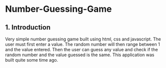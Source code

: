 # Number-Guessing-Game

## 1. Introduction

Very simple number guessing game built using html, css and javascript. The user must first enter a value. The random number will then range between 1 and the value entered. Then the user can guess any value and check if the random number and the value guessed is the same. This application was built quite some time ago.

